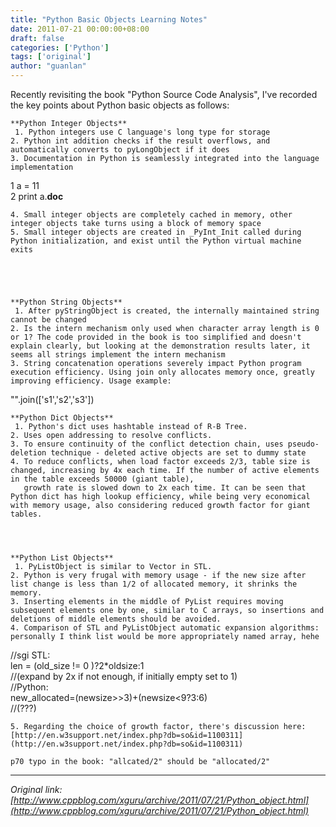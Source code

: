 ```yaml
---
title: "Python Basic Objects Learning Notes"
date: 2011-07-21 00:00:00+08:00
draft: false
categories: ['Python']
tags: ['original']
author: "guanlan"
---
```


Recently revisiting the book "Python Source Code Analysis", I've recorded the key points about Python basic objects as follows:
    
    
    **Python Integer Objects**  
     1. Python integers use C language's long type for storage  
    2. Python int addition checks if the result overflows, and automatically converts to pyLongObject if it does  
    3. Documentation in Python is seamlessly integrated into the language implementation  
    

1 a = 11  
2 print a.__doc__
    
    
      
    4. Small integer objects are completely cached in memory, other integer objects take turns using a block of memory space  
    5. Small integer objects are created in _PyInt_Init called during Python initialization, and exist until the Python virtual machine exits

  

    
    
    **Python String Objects**  
     1. After pyStringObject is created, the internally maintained string cannot be changed   
    2. Is the intern mechanism only used when character array length is 0 or 1? The code provided in the book is too simplified and doesn't explain clearly, but looking at the demonstration results later, it seems all strings implement the intern mechanism  
    3. String concatenation operations severely impact Python program execution efficiency. Using join only allocates memory once, greatly improving efficiency. Usage example:  
    

"".join(['s1','s2','s3'])
    
    
      
    
    
    
    **Python Dict Objects**  
     1. Python's dict uses hashtable instead of R-B Tree.  
    2. Uses open addressing to resolve conflicts.  
    3. To ensure continuity of the conflict detection chain, uses pseudo-deletion technique - deleted active objects are set to dummy state  
    4. To reduce conflicts, when load factor exceeds 2/3, table size is changed, increasing by 4x each time. If the number of active elements in the table exceeds 50000 (giant table),  
       growth rate is slowed down to 2x each time. It can be seen that Python dict has high lookup efficiency, while being very economical with memory usage, also considering reduced growth factor for giant tables.  
      
    
    
    
    **Python List Objects**  
     1. PyListObject is similar to Vector in STL.  
    2. Python is very frugal with memory usage - if the new size after list change is less than 1/2 of allocated memory, it shrinks the memory.  
    3. Inserting elements in the middle of PyList requires moving subsequent elements one by one, similar to C arrays, so insertions and deletions of middle elements should be avoided.  
    4. Comparison of STL and PyListObject automatic expansion algorithms: personally I think list would be more appropriately named array, hehe  
    

//sgi STL:  
len = (old_size != 0 )?2*oldsize:1  
//(expand by 2x if not enough, if initially empty set to 1)  
//Python:  
new_allocated=(newsize>>3)+(newsize<9?3:6)  
//(???)
    
    
    5. Regarding the choice of growth factor, there's discussion here:  
    [http://en.w3support.net/index.php?db=so&id=1100311](http://en.w3support.net/index.php?db=so&id=1100311)  
      
    p70 typo in the book: "allcated/2" should be "allocated/2"  
    

  



---

*Original link: [http://www.cppblog.com/xguru/archive/2011/07/21/Python_object.html](http://www.cppblog.com/xguru/archive/2011/07/21/Python_object.html)*
